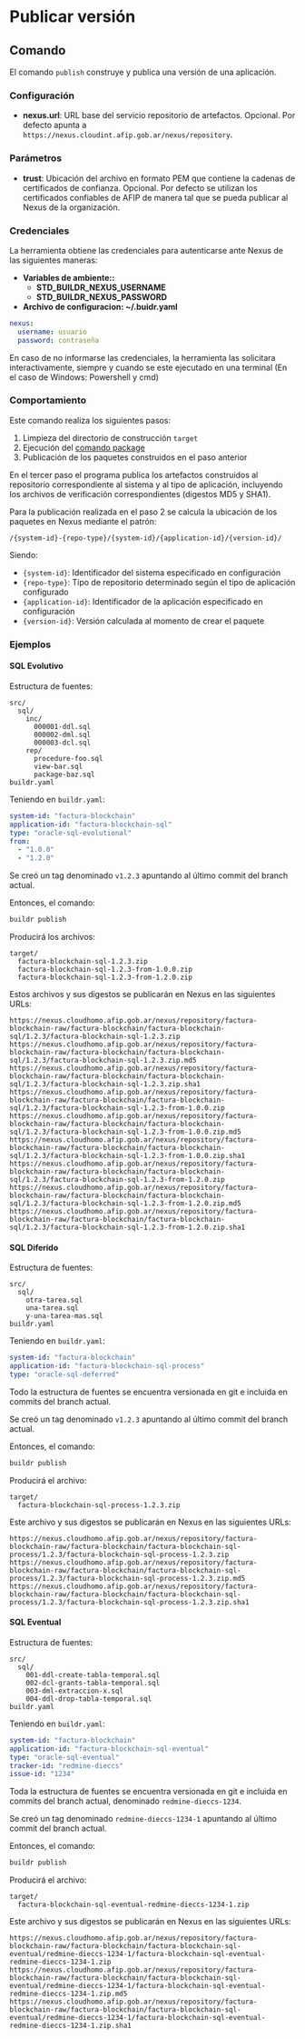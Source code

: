 # Publicar versión

## Comando

El comando `publish` construye y publica una versión de una aplicación.

### Configuración

* **nexus.url**: URL base del servicio repositorio de artefactos. Opcional. Por defecto apunta a `https://nexus.cloudint.afip.gob.ar/nexus/repository`.

### Parámetros

* **trust**: Ubicación del archivo en formato PEM que contiene la cadenas de certificados de confianza. Opcional. Por defecto se utilizan los certificados confiables de AFIP de manera tal que se pueda publicar al Nexus de la organización.

### Credenciales

La herramienta obtiene las credenciales para autenticarse ante Nexus de las siguientes maneras:

* **Variables de ambiente::**
  * **STD_BUILDR_NEXUS_USERNAME**
  * **STD_BUILDR_NEXUS_PASSWORD**
* **Archivo de configuracion: ~/.buidr.yaml**

~~~yaml
nexus:
  username: usuario
  password: contraseña
~~~

En caso de no informarse las credenciales, la herramienta las solicitara interactivamente, siempre y cuando se este ejecutado en una terminal (En el caso de Windows: Powershell y cmd)

### Comportamiento

Este comando realiza los siguientes pasos:

1. Limpieza del directorio de construcción `target`
2. Ejecución del [comando package](cmd-package.md)
3. Publicación de los paquetes construidos en el paso anterior

En el tercer paso el programa publica los artefactos construidos al repositorio correspondiente al sistema y al tipo de aplicación, incluyendo los archivos de verificación correspondientes (digestos MD5 y SHA1).

Para la publicación realizada en el paso 2 se calcula la ubicación de los paquetes en Nexus mediante el patrón:

    /{system-id}-{repo-type}/{system-id}/{application-id}/{version-id}/

Siendo:

* `{system-id}`: Identificador del sistema especificado en configuración
* `{repo-type}`: Tipo de repositorio determinado según el tipo de aplicación configurado
* `{application-id}`: Identificador de la aplicación especificado en configuración
* `{version-id}`: Versión calculada al momento de crear el paquete

### Ejemplos

#### SQL Evolutivo

Estructura de fuentes:

```tree
src/
  sql/
    inc/
      000001-ddl.sql
      000002-dml.sql
      000003-dcl.sql
    rep/
      procedure-foo.sql
      view-bar.sql
      package-baz.sql
buildr.yaml
```

Teniendo en `buildr.yaml`:

```yaml
system-id: "factura-blockchain"
application-id: "factura-blockchain-sql"
type: "oracle-sql-evolutional"
from:
  - "1.0.0"
  - "1.2.0"
```

Se creó un tag denominado `v1.2.3` apuntando al último commit del branch actual.

Entonces, el comando:

```sh
buildr publish
```

Producirá los archivos:

```tree
target/
  factura-blockchain-sql-1.2.3.zip
  factura-blockchain-sql-1.2.3-from-1.0.0.zip
  factura-blockchain-sql-1.2.3-from-1.2.0.zip
```

Estos archivos y sus digestos se publicarán en Nexus en las siguientes URLs:

    https://nexus.cloudhomo.afip.gob.ar/nexus/repository/factura-blockchain-raw/factura-blockchain/factura-blockchain-sql/1.2.3/factura-blockchain-sql-1.2.3.zip
    https://nexus.cloudhomo.afip.gob.ar/nexus/repository/factura-blockchain-raw/factura-blockchain/factura-blockchain-sql/1.2.3/factura-blockchain-sql-1.2.3.zip.md5
    https://nexus.cloudhomo.afip.gob.ar/nexus/repository/factura-blockchain-raw/factura-blockchain/factura-blockchain-sql/1.2.3/factura-blockchain-sql-1.2.3.zip.sha1
    https://nexus.cloudhomo.afip.gob.ar/nexus/repository/factura-blockchain-raw/factura-blockchain/factura-blockchain-sql/1.2.3/factura-blockchain-sql-1.2.3-from-1.0.0.zip
    https://nexus.cloudhomo.afip.gob.ar/nexus/repository/factura-blockchain-raw/factura-blockchain/factura-blockchain-sql/1.2.3/factura-blockchain-sql-1.2.3-from-1.0.0.zip.md5
    https://nexus.cloudhomo.afip.gob.ar/nexus/repository/factura-blockchain-raw/factura-blockchain/factura-blockchain-sql/1.2.3/factura-blockchain-sql-1.2.3-from-1.0.0.zip.sha1
    https://nexus.cloudhomo.afip.gob.ar/nexus/repository/factura-blockchain-raw/factura-blockchain/factura-blockchain-sql/1.2.3/factura-blockchain-sql-1.2.3-from-1.2.0.zip
    https://nexus.cloudhomo.afip.gob.ar/nexus/repository/factura-blockchain-raw/factura-blockchain/factura-blockchain-sql/1.2.3/factura-blockchain-sql-1.2.3-from-1.2.0.zip.md5
    https://nexus.cloudhomo.afip.gob.ar/nexus/repository/factura-blockchain-raw/factura-blockchain/factura-blockchain-sql/1.2.3/factura-blockchain-sql-1.2.3-from-1.2.0.zip.sha1

#### SQL Diferido

Estructura de fuentes:

```tree
src/
  sql/
    otra-tarea.sql
    una-tarea.sql
    y-una-tarea-mas.sql
buildr.yaml
```

Teniendo en `buildr.yaml`:

```yaml
system-id: "factura-blockchain"
application-id: "factura-blockchain-sql-process"
type: "oracle-sql-deferred"
```

Todo la estructura de fuentes se encuentra versionada en git e incluida en commits del branch actual.

Se creó un tag denominado `v1.2.3` apuntando al último commit del branch actual.

Entonces, el comando:

```sh
buildr publish
```

Producirá el archivo:

```tree
target/
  factura-blockchain-sql-process-1.2.3.zip
```

Este archivo y sus digestos se publicarán en Nexus en las siguientes URLs:

    https://nexus.cloudhomo.afip.gob.ar/nexus/repository/factura-blockchain-raw/factura-blockchain/factura-blockchain-sql-process/1.2.3/factura-blockchain-sql-process-1.2.3.zip
    https://nexus.cloudhomo.afip.gob.ar/nexus/repository/factura-blockchain-raw/factura-blockchain/factura-blockchain-sql-process/1.2.3/factura-blockchain-sql-process-1.2.3.zip.md5
    https://nexus.cloudhomo.afip.gob.ar/nexus/repository/factura-blockchain-raw/factura-blockchain/factura-blockchain-sql-process/1.2.3/factura-blockchain-sql-process-1.2.3.zip.sha1

#### SQL Eventual

Estructura de fuentes:

```tree
src/
  sql/
    001-ddl-create-tabla-temporal.sql
    002-dcl-grants-tabla-temporal.sql
    003-dml-extraccion-x.sql
    004-ddl-drop-tabla-temporal.sql
buildr.yaml
```

Teniendo en `buildr.yaml`:

```yaml
system-id: "factura-blockchain"
application-id: "factura-blockchain-sql-eventual"
type: "oracle-sql-eventual"
tracker-id: "redmine-dieccs"
issue-id: "1234"
```

Toda la estructura de fuentes se encuentra versionada en git e incluida en commits del branch actual, denominado `redmine-dieccs-1234`.

Se creó un tag denominado `redmine-dieccs-1234-1` apuntando al último commit del branch actual.

Entonces, el comando:

```sh
buildr publish
```

Producirá el archivo:

```tree
target/
  factura-blockchain-sql-eventual-redmine-dieccs-1234-1.zip
```

Este archivo y sus digestos se publicarán en Nexus en las siguientes URLs:

    https://nexus.cloudhomo.afip.gob.ar/nexus/repository/factura-blockchain-raw/factura-blockchain/factura-blockchain-sql-eventual/redmine-dieccs-1234-1/factura-blockchain-sql-eventual-redmine-dieccs-1234-1.zip
    https://nexus.cloudhomo.afip.gob.ar/nexus/repository/factura-blockchain-raw/factura-blockchain/factura-blockchain-sql-eventual/redmine-dieccs-1234-1/factura-blockchain-sql-eventual-redmine-dieccs-1234-1.zip.md5
    https://nexus.cloudhomo.afip.gob.ar/nexus/repository/factura-blockchain-raw/factura-blockchain/factura-blockchain-sql-eventual/redmine-dieccs-1234-1/factura-blockchain-sql-eventual-redmine-dieccs-1234-1.zip.sha1
